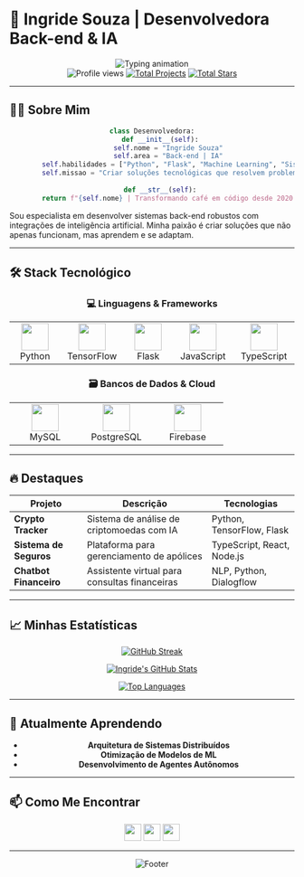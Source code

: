 # 🚀 Ingride Souza | Desenvolvedora Back-end & IA

<div align="center">
  <img src="https://readme-typing-svg.demolab.com?font=Fira+Code&weight=600&size=22&duration=3000&pause=1000&color=FF79C6&width=500&lines=Transformando+código+em+soluções+inteligentes;Criadora+de+sistemas+que+aprendem+e+evoluem" alt="Typing animation" />
  
  <div>
    <img src="https://komarev.com/ghpvc/?username=ingridesouza&label=Profile+Views&color=ff79c6&style=flat" alt="Profile views" /> 
    <a href="https://github.com/ingridesouza?tab=repositories"><img src="https://img.shields.io/badge/Projetos-10+-ff79c6" alt="Total Projects"></a>
    <a href="https://github.com/ingridesouza?tab=stars"><img src="https://img.shields.io/badge/Stars-20+-ff79c6" alt="Total Stars"></a>
  </div>
</div>

---

## 👩‍💻 Sobre Mim

<div align="center">
  
```python
class Desenvolvedora:
    def __init__(self):
        self.nome = "Ingride Souza"
        self.area = "Back-end | IA"
        self.habilidades = ["Python", "Flask", "Machine Learning", "Sistemas Inteligentes"]
        self.missao = "Criar soluções tecnológicas que resolvem problemas reais"
        
    def __str__(self):
        return f"{self.nome} | Transformando café em código desde 2020 ☕💻"
```

</div>

Sou especialista em desenvolver sistemas back-end robustos com integrações de inteligência artificial. Minha paixão é criar soluções que não apenas funcionam, mas aprendem e se adaptam.

---

## 🛠️ Stack Tecnológico

<div align="center">
  
### 💻 Linguagens & Frameworks
<table>
  <tr>
    <td align="center" width="110">
      <img src="https://cdn.jsdelivr.net/gh/devicons/devicon/icons/python/python-original-wordmark.svg" width="48" height="48" />
      <br>Python
    </td>
    <td align="center" width="110">
      <img src="https://cdn.jsdelivr.net/gh/devicons/devicon/icons/tensorflow/tensorflow-original.svg" width="48" height="48" />
      <br>TensorFlow
    </td>
    <td align="center" width="110">
      <img src="https://cdn.jsdelivr.net/gh/devicons/devicon/icons/flask/flask-original-wordmark.svg" width="48" height="48" />
      <br>Flask
    </td>
    <td align="center" width="110">
      <img src="https://cdn.jsdelivr.net/gh/devicons/devicon/icons/javascript/javascript-original.svg" width="48" height="48" />
      <br>JavaScript
    </td>
    <td align="center" width="110">
      <img src="https://cdn.jsdelivr.net/gh/devicons/devicon/icons/typescript/typescript-original.svg" width="48" height="48" />
      <br>TypeScript
    </td>
  </tr>
</table>

### 🗃️ Bancos de Dados & Cloud
<table>
  <tr>
    <td align="center" width="110">
      <img src="https://cdn.jsdelivr.net/gh/devicons/devicon/icons/mysql/mysql-original-wordmark.svg" width="48" height="48" />
      <br>MySQL
    </td>
    <td align="center" width="110">
      <img src="https://cdn.jsdelivr.net/gh/devicons/devicon/icons/postgresql/postgresql-original-wordmark.svg" width="48" height="48" />
      <br>PostgreSQL
    </td>
    <td align="center" width="110">
      <img src="https://cdn.jsdelivr.net/gh/devicons/devicon/icons/firebase/firebase-plain-wordmark.svg" width="48" height="48" />
      <br>Firebase
    </td>
  </tr>
</table>

</div>

---

## 🔥 Destaques

<div align="center">
  
| Projeto | Descrição | Tecnologias |
|---------|-----------|-------------|
| **Crypto Tracker** | Sistema de análise de criptomoedas com IA | Python, TensorFlow, Flask |
| **Sistema de Seguros** | Plataforma para gerenciamento de apólices | TypeScript, React, Node.js |
| **Chatbot Financeiro** | Assistente virtual para consultas financeiras | NLP, Python, Dialogflow |

</div>

---

## 📈 Minhas Estatísticas

<div align="center">
  
[![GitHub Streak](https://streak-stats.demolab.com?user=ingridesouza&theme=radical&hide_border=true&date_format=M%20j%5B%2C%20Y%5D)](https://git.io/streak-stats)

[![Ingride's GitHub Stats](https://github-readme-stats.vercel.app/api?username=ingridesouza&show_icons=true&theme=radical&hide_title=true&include_all_commits=true&count_private=true&line_height=24)](https://github.com/anuraghazra/github-readme-stats)

[![Top Languages](https://github-readme-stats.vercel.app/api/top-langs/?username=ingridesouza&layout=compact&theme=radical&hide_border=true)](https://github.com/anuraghazra/github-readme-stats)

</div>

---

## 🌱 Atualmente Aprendendo

<div align="center">
  
- **Arquitetura de Sistemas Distribuídos**
- **Otimização de Modelos de ML**
- **Desenvolvimento de Agentes Autônomos**

</div>

---

## 📫 Como Me Encontrar

<div align="center">
  
[<img src="https://img.shields.io/badge/LinkedIn-0077B5?style=for-the-badge&logo=linkedin&logoColor=white" height="30">](https://www.linkedin.com/in/ingride-souza-a21a4518a/)
[<img src="https://img.shields.io/badge/Gmail-D14836?style=for-the-badge&logo=gmail&logoColor=white" height="30">](mailto:ingridesouza040@gmail.com)
[<img src="https://img.shields.io/badge/Instagram-E4405F?style=for-the-badge&logo=instagram&logoColor=white" height="30">](https://www.instagram.com/ingridesouzadev/)

</div>

---

<div align="center">
  
![Footer](https://capsule-render.vercel.app/api?type=waving&color=gradient&height=120&section=footer&text=Obrigada+pela+visita!&fontSize=24&fontColor=fff)

</div>
